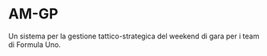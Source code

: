 # AM-GP
 Un sistema per la gestione tattico-strategica del weekend di gara per i team di Formula Uno.
